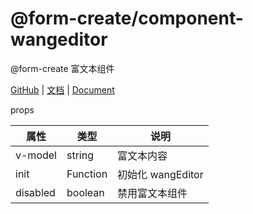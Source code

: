 # @form-create/component-wangeditor

@form-create 富文本组件

[GitHub](https://github.com/xaboy/form-create) | [文档](http://form-create.com/v2/) | [Document](http://form-create.com/en/v2/)


props

| 属性            | 类型  | 说明                                  |
| -------------- | --------  | ------------------------------ |
| v-model       |  string   | 富文本内容 |
| init         |  Function | 初始化 wangEditor |
| disabled   |  boolean   | 禁用富文本组件 |

